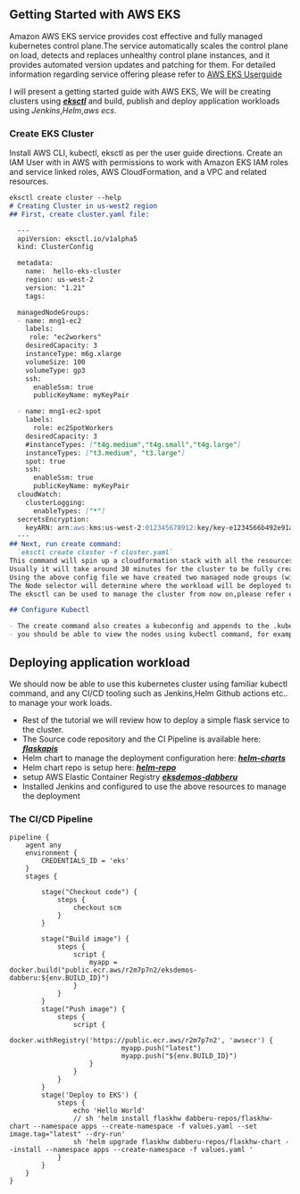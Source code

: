 ## Getting Started with AWS EKS

Amazon AWS EKS service provides cost effective and fully managed kubernetes control plane.The service automatically scales the control plane on load, detects and replaces unhealthy control plane instances, and it provides automated version updates and patching for them. For detailed information regarding service offering please refer to [AWS EKS Userguide](https://docs.aws.amazon.com/eks/latest/userguide/what-is-eks.html?nc2=type_a)

I will present a getting started guide with AWS EKS, We will be creating clusters using [**_eksctl_**](https://eksctl.io/) and build, publish and deploy application workloads using _Jenkins_,_Helm_,_aws ecs_. 

### Create EKS Cluster

Install AWS CLI, kubectl, eksctl as per the user guide directions. Create an IAM User with in AWS with permissions to work with Amazon EKS IAM roles and service linked roles, AWS CloudFormation, and a VPC and related resources.

```markdown
eksctl create cluster --help
# Creating Cluster in us-west2 region
## First, create cluster.yaml file:

  ---
  apiVersion: eksctl.io/v1alpha5
  kind: ClusterConfig

  metadata:
    name:  hello-eks-cluster
    region: us-west-2
    version: "1.21"
    tags:

  managedNodeGroups:
  - name: mng1-ec2
    labels:
     role: "ec2workers"
    desiredCapacity: 3
    instanceType: m6g.xlarge
    volumeSize: 100
    volumeType: gp3
    ssh:
      enableSsm: true
      publicKeyName: myKeyPair

  - name: mng1-ec2-spot
    labels:
      role: ec2SpotWorkers
    desiredCapacity: 3
    #instanceTypes: ["t4g.medium","t4g.small","t4g.large"]
    instanceTypes: ["t3.medium", "t3.large"]
    spot: true
    ssh:
      enableSsm: true
      publicKeyName: myKeyPair
  cloudWatch:
    clusterLogging:
      enableTypes: ["*"]
  secretsEncryption:
    keyARN: arn:aws:kms:us-west-2:012345678912:key/key-e1234566b492e91a45e7e0747f655
  ---
## Next, run create command:
  `eksctl create cluster -f cluster.yaml`
This command will spin up a cloudformation stack with all the resources need to spin up control plan cluster and node groups for data plane. 
Usually it will take around 30 minutes for the cluster to be fully created. Please refer to the user guide for details.
Using the above config file we have created two managed node groups (with on-demand and spot instances) to deploy workloads.
The Node selector will determine where the workload will be deployed to.
The eksctl can be used to manage the cluster from now on,please refer eksctl user guide.

## Configure Kubectl

- The create command also creates a kubeconfig and appends to the .kube\config
- you should be able to view the nodes using kubectl command, for example `kubectl get nodes -l "role=ec2Workers"`
```

## Deploying application workload
We should now be able to use this kubernetes cluster using familiar kubectl command, and any 
CI/CD tooling such as Jenkins,Helm Github actions etc.. to manage your work loads. 

- Rest of the tutorial we will review how to deploy a simple flask service to the cluster.
- The Source code repository and the CI Pipeline is available here: [**_flaskapis_**](https://github.com/ddabberu/flaskapis.git)
- Helm chart to manage the deployment configuration here: [**_helm-charts_**](https://github.com/ddabberu/helm-repos/tree/main/charts)
- Helm chart repo is setup here: [**_helm-repo_**](https://ddabberu.github.io/helm-repos/) 
- setup AWS Elastic Container Registry [**_eksdemos-dabberu_**](https://gallery.ecr.aws/r2m7p7n2/eksdemos-dabberu)
- Installed Jenkins and configured to use the above resources to manage the deployment

### The CI/CD Pipeline

```
pipeline {
    agent any
    environment {
        CREDENTIALS_ID = 'eks'
    }
    stages {
        
        stage("Checkout code") {
            steps {
                checkout scm
            }
        }
    
        stage("Build image") {
            steps {
                script {
                    myapp = docker.build("public.ecr.aws/r2m7p7n2/eksdemos-dabberu:${env.BUILD_ID}")
                }
            }
        }
        stage("Push image") {
            steps {
                script {
                    docker.withRegistry('https://public.ecr.aws/r2m7p7n2', 'awsecr') {
                            myapp.push("latest")
                            myapp.push("${env.BUILD_ID}")
                    }
                }
            }
        }
        stage('Deploy to EKS') {
            steps {
                echo 'Hello World'
                // sh 'helm install flaskhw dabberu-repos/flaskhw-chart --namespace apps --create-namespace -f values.yaml --set image.tag="latest" --dry-run'
                sh 'helm upgrade flaskhw dabberu-repos/flaskhw-chart --install --namespace apps --create-namespace -f values.yaml '
            }
        } 
    }    
}
```


